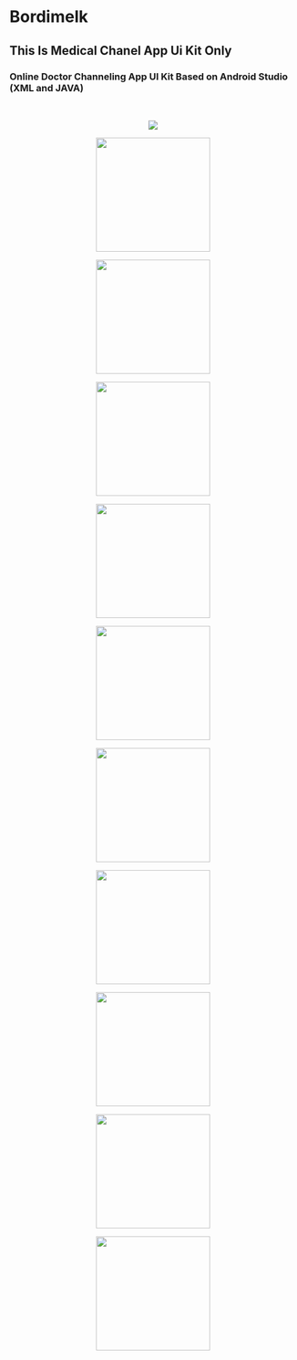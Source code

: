 # Bordimelk
## This Is Medical Chanel App Ui Kit Only


### Online Doctor Channeling App UI Kit Based on Android Studio (XML and JAVA)
<br>

<p align="center"><img src="app/src/main/res/drawable/0.jpg"></p>
<p align="center"><img src="app/src/main/res/drawable/1.jpg" width="200"></p>
<p align="center"><img src="app/src/main/res/drawable/2.jpg" width="200"></p>
<p align="center"><img src="app/src/main/res/drawable/3.jpg" width="200"></p>
<p align="center"><img src="app/src/main/res/drawable/4.jpg" width="200"></p>
<p align="center"><img src="app/src/main/res/drawable/5.jpg" width="200"></p>
<p align="center"><img src="app/src/main/res/drawable/6.jpg" width="200"></p>
<p align="center"><img src="app/src/main/res/drawable/7.jpg" width="200"></p>
<p align="center"><img src="app/src/main/res/drawable/8.jpg" width="200"></p>
<p align="center"><img src="app/src/main/res/drawable/9.jpg" width="200"></p>
<p align="center"><img src="app/src/main/res/drawable/10.jpg" width="200"></p>



